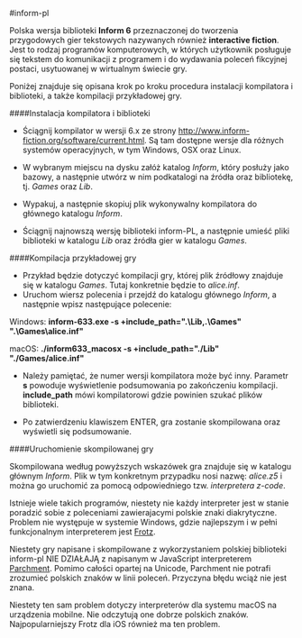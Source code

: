 #inform-pl

Polska wersja biblioteki **Inform 6** przeznaczonej do tworzenia przygodowych gier tekstowych nazywanych również **interactive fiction**. Jest to rodzaj programów komputerowych, w których użytkownik posługuje się tekstem do komunikacji z programem i do wydawania poleceń fikcyjnej postaci, usytuowanej w wirtualnym świecie gry.

Poniżej znajduje się opisana krok po kroku procedura instalacji kompilatora i biblioteki, a także kompilacji przykładowej gry.

####Instalacja kompilatora i biblioteki

- Ściągnij kompilator w wersji 6.x ze strony http://www.inform-fiction.org/software/current.html. Są tam dostępne wersje dla różnych systemów operacyjnych, w tym Windows, OSX oraz Linux.

- W wybranym miejscu na dysku załóż katalog *Inform*, który posłuży jako bazowy, a następnie utwórz w nim podkatalogi na źródła oraz bibliotekę, tj. *Games* oraz *Lib*.

- Wypakuj, a następnie skopiuj plik wykonywalny kompilatora do głównego katalogu *Inform*.

- Ściągnij najnowszą wersję biblioteki inform-PL, a następnie umieść pliki biblioteki w katalogu *Lib* oraz źródła gier w katalogu *Games*.

####Kompilacja przykładowej gry

- Przykład będzie dotyczyć kompilacji gry, której plik źródłowy znajduje się w katalogu *Games*. Tutaj konkretnie będzie to *alice.inf*.
- Uruchom wiersz polecenia i przejdź do katalogu głównego *Inform*, a następnie wpisz następujące polecenie:

Windows: **inform-633.exe -s +include_path=".\Lib,.\Games" ".\Games\alice.inf"**

macOS: **./inform633_macosx -s +include_path="./Lib" "./Games/alice.inf"**

- Należy pamiętać, że numer wersji kompilatora może być inny. Parametr **s** powoduje wyświetlenie podsumowania po zakończeniu kompilacji. **include_path** mówi kompilatorowi gdzie powinien szukać plików biblioteki.

- Po zatwierdzeniu klawiszem ENTER, gra zostanie skompilowana oraz wyświetli się podsumowanie.

####Uruchomienie skompilowanej gry

Skompilowana według powyższych wskazówek gra znajduje się w katalogu głównym *Inform*. Plik w tym konkretnym przypadku nosi nazwę: *alice.z5* i można go uruchomić za pomocą odpowiedniego tzw. *interpretera z-code*. 

Istnieje wiele takich programów, niestety nie każdy interpreter jest w stanie poradzić sobie z poleceniami zawierajacymi polskie znaki diakrytyczne. Problem nie występuje w systemie Windows, gdzie najlepszym i w pełni funkcjonalnym interpreterem jest <a target="_blank"  href="http://mirror.ifarchive.org/if-archive/infocom/interpreters/frotz/WindowsFrotzInstaller.exe">Frotz</a>.

Niestety gry napisane i skompilowane z wykorzystaniem polskiej biblioteki inform-pl NIE DZIAŁAJĄ z napisanym w JavaScript interpreterem <a href="https://github.com/curiousdannii/parchment/" target="_blank">Parchment</a>. Pomimo całości opartej na Unicode, Parchment nie potrafi zrozumieć polskich znaków w linii poleceń. Przyczyna błędu wciąż nie jest znana.

Niestety ten sam problem dotyczy interpreterów dla systemu macOS na urządzenia mobilne. Nie odczytują one dobrze polskich znaków. Najpopularniejszy Frotz dla iOS również ma ten problem.
